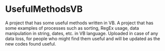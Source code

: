 # UsefulMethodsVB
A project that has some useful methods written in VB.
A project that has some examples of processes such as sorting, RegEx usage, data manipulation in string, dates, etc. in VB language. Uploaded in case of any data loss, for people who might find them useful and will be updated as the new codes found useful.
